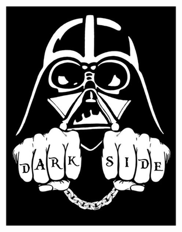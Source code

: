 ![Image of OG Darth Vader](https://raw.githubusercontent.com/Jadesgit/markdown-portfolio/master/_includes/ogdarthvader.JPG)